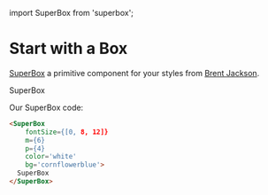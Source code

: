 import SuperBox from 'superbox';

# Start with a Box

[SuperBox](https://github.com/jxnblk/superbox) a primitive component for your styles from [Brent Jackson](https://twitter.com/jxnblk).

<SuperBox>
  SuperBox
</SuperBox>

Our SuperBox code:

```html
<SuperBox
    fontSize={[0, 8, 12]}
    m={6}
    p={4}
    color='white'
    bg='cornflowerblue'>
  SuperBox
</SuperBox>
```